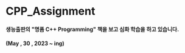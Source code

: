 # CPP_Assignment
#### 생능출판의 "명품 C++ Programming" 책을 보고 심화 학습을 하고 있습니다.
#### (May , 30 , 2023 ~ ing)
